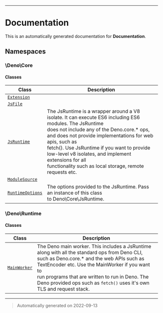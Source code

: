 
***

# Documentation



This is an automatically generated documentation for **Documentation**.


## Namespaces


### \Deno\Core

#### Classes

| Class | Description |
|-------|-------------|
| [`Extension`](./classes/Deno/Core/Extension.md) | |
| [`JsFile`](./classes/Deno/Core/JsFile.md) | |
| [`JsRuntime`](./classes/Deno/Core/JsRuntime.md) | The JsRuntime is a wrapper around a V8 isolate. It can execute ES6 including ES6 modules. The JsRuntime<br />does not include any of the Deno.core.* ops, and does not provide implementations for web apis, such as<br />fetch(). Use JsRuntime if you want to provide low-level v8 isolates, and implement extensions for all<br />functionality such as local storage, remote requests etc.|
| [`ModuleSource`](./classes/Deno/Core/ModuleSource.md) | |
| [`RuntimeOptions`](./classes/Deno/Core/RuntimeOptions.md) | The options provided to the JsRuntime. Pass an instance of this class<br />to Deno\Core\JsRuntime.|




### \Deno\Runtime

#### Classes

| Class | Description |
|-------|-------------|
| [`MainWorker`](./classes/Deno/Runtime/MainWorker.md) | The Deno main worker. This includes a JsRuntime along with all the standard ops from Deno CLI,<br />such as Deno.core.* and the web APIs such as TextEncoder etc. Use the MainWorker if you want to<br />run programs that are written to run in Deno. The Deno provided ops such as `fetch()` uses it&#039;s own<br />TLS and request stack.|




***
> Automatically generated on 2022-09-13
